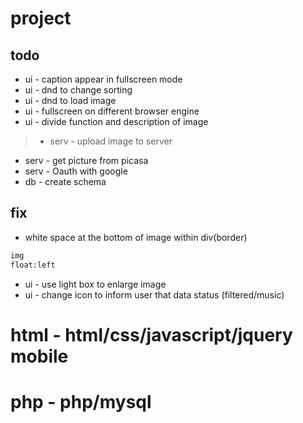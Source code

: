 # project
## todo
- ui - caption appear in fullscreen mode
- ui - dnd to change sorting
- ui - dnd to load image
- ui - fullscreen on different browser engine
- ui - divide function and description of image

> - serv - upload image to server

- serv - get picture from picasa
- serv - Oauth with google
- db - create schema

## fix
- white space at the bottom of image within div(border)
```html
img
float:left
```
- ui - use light box to enlarge image
- ui - change icon to inform user that data status (filtered/music)

# html - html/css/javascript/jquery mobile


# php - php/mysql
